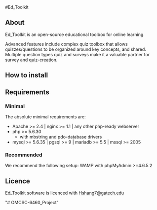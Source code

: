 #Ed_Toolkit

## About

Ed_Toolkit is an open-source educational toolbox  for online learning.

Advanced features include complex quiz toolbox that allows quizzes/questions to be organized around key concepts, and shared.  
Multiple question types quiz and surveys make it a valuable partner for survey and quiz-creation.

## How to install

## Requirements
 
 ### Minimal
 The absolute minimal requirements are:
  - Apache >= 2.4 | nginx >= 1.1 | any other php-ready webserver
  - php >= 5.6.30
     - with mbstring and pdo-database drivers
  - mysql >= 5.6.35 | pgsql >= 9 | mariadb >= 5.5  | mssql >= 2005
  
 ### Recommended
 We recommend the following setup: WAMP with phpMyAdmin >=4.6.5.2
 
 ## Licence
 Ed_Toolkit software is licenced  with Hshang7@gatech.edu

 "# OMCSC-6460_Project" 


